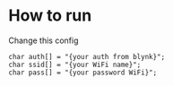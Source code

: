 # How to run
Change this config

```
char auth[] = "{your auth from blynk}";
char ssid[] = "{your WiFi name}";
char pass[] = "{your password WiFi}";
```